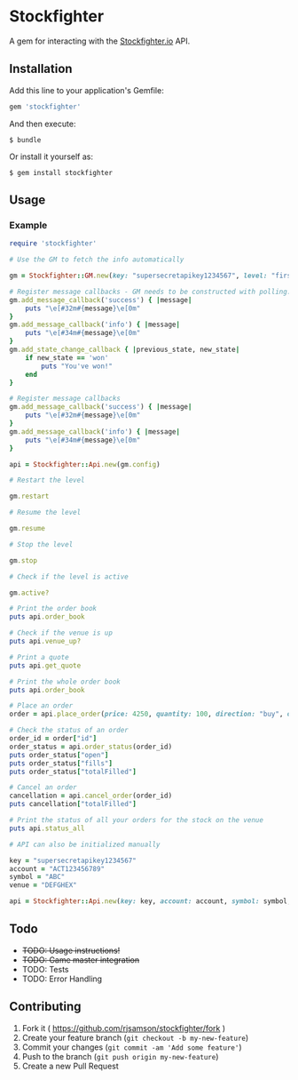 # Stockfighter

A gem for interacting with the [Stockfighter.io](https://www.stockfighter.io) API.

## Installation

Add this line to your application's Gemfile:

```ruby
gem 'stockfighter'
```

And then execute:

    $ bundle

Or install it yourself as:

    $ gem install stockfighter

## Usage

### Example
```ruby
require 'stockfighter'

# Use the GM to fetch the info automatically

gm = Stockfighter::GM.new(key: "supersecretapikey1234567", level: "first_steps", polling:true)

# Register message callbacks - GM needs to be constructed with polling:true for these callbacks to work
gm.add_message_callback('success') { |message|
	puts "\e[#32m#{message}\e[0m"
}
gm.add_message_callback('info') { |message|
	puts "\e[#34m#{message}\e[0m"
}
gm.add_state_change_callback { |previous_state, new_state|
	if new_state == 'won'
		puts "You've won!"
	end
}

# Register message callbacks 
gm.add_message_callback('success') { |message|
	puts "\e[#32m#{message}\e[0m"
}
gm.add_message_callback('info') { |message|
	puts "\e[#34m#{message}\e[0m"
}

api = Stockfighter::Api.new(gm.config)

# Restart the level

gm.restart

# Resume the level

gm.resume

# Stop the level

gm.stop

# Check if the level is active

gm.active?

# Print the order book
puts api.order_book

# Check if the venue is up
puts api.venue_up?

# Print a quote
puts api.get_quote

# Print the whole order book
puts api.order_book

# Place an order
order = api.place_order(price: 4250, quantity: 100, direction: "buy", order_type: "limit")

# Check the status of an order
order_id = order["id"]
order_status = api.order_status(order_id)
puts order_status["open"]
puts order_status["fills"]
puts order_status["totalFilled"]

# Cancel an order
cancellation = api.cancel_order(order_id)
puts cancellation["totalFilled"]

# Print the status of all your orders for the stock on the venue
puts api.status_all

# API can also be initialized manually

key = "supersecretapikey1234567"
account = "ACT123456789"
symbol = "ABC"
venue = "DEFGHEX"

api = Stockfighter::Api.new(key: key, account: account, symbol: symbol, venue: venue)

```

## Todo

* ~~TODO: Usage instructions!~~
* ~~TODO: Game master integration~~
* TODO: Tests
* TODO: Error Handling

## Contributing

1. Fork it ( https://github.com/rjsamson/stockfighter/fork )
2. Create your feature branch (`git checkout -b my-new-feature`)
3. Commit your changes (`git commit -am 'Add some feature'`)
4. Push to the branch (`git push origin my-new-feature`)
5. Create a new Pull Request
